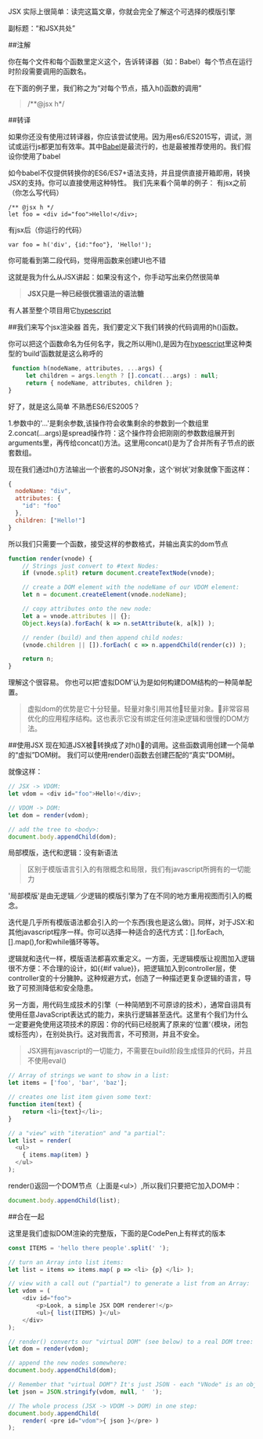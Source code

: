   JSX 实际上很简单：读完这篇文章，你就会完全了解这个可选择的模版引擎

  副标题：“和JSX共处”


##注解

  你在每个文件和每个函数里定义这个，告诉转译器（如：Babel）每个节点在运行时阶段需要调用的函数名。

  在下面的例子里，我们称之为“对每个节点，插入h()函数的调用”

  >/**@jsx h*/

##转译

  如果你还没有使用过转译器，你应该尝试使用。因为用es6/ES2015写，调试，测试或运行js都更加有效率。其中[Babel](https://babeljs.io)是最流行的，也是最被推荐使用的。我们假设你使用了babel
    
  如今babel不仅提供转换你的ES6/ES7+语法支持，并且提供直接开箱即用，转换JSX的支持。你可以直接使用这种特性。
  我们先来看个简单的例子：
  有jsx之前（你怎么写代码）
  
    /** @jsx h */
    let foo = <div id="foo">Hello!</div>; 
  

有jsx后（你运行的代码）

`var foo = h('div', {id:"foo"}, 'Hello!');`

你可能看到第二段代码，觉得用函数来创建UI也不错

这就是我为什么从JSX讲起：如果没有这个，你手动写出来仍然很简单

> **JSX只是一种已经很优雅语法的语法糖**

有人甚至整个项目用它[hypescript](https://github.com/hyperhype/hyperscript)

##我们来写个jsx渲染器
 首先，我们要定义下我们转换的代码调用的h()函数。

 你可以把这个函数命名为任何名字，我之所以用h(),是因为在[hypescript](https://github.com/hyperhype/hyperscript)里这种类型的‘build’函数就是这么称呼的
 ```javascript
  function h(nodeName, attributes, ...args) {  
      let children = args.length ? [].concat(...args) : null;
      return { nodeName, attributes, children };
}
 ```
好了，就是这么简单
不熟悉ES6/ES2005？
 
 1.参数中的'...'是剩余参数,该操作符会收集剩余的参数到一个数组里
 2.concat(...args)是spread操作符：这个操作符会把刚刚的参数数组展开到arguments里，再传给concat()方法。这里用concat()是为了合并所有子节点的嵌套数组。

 现在我们通过h()方法输出一个嵌套的JSON对象，这个‘树状’对象就像下面这样：
```javascript
{
  nodeName: "div",
  attributes: {
    "id": "foo"
  },
  children: ["Hello!"]
}
```

所以我们只需要一个函数，接受这样的参数格式，并输出真实的dom节点

```javascript
function render(vnode) {  
    // Strings just convert to #text Nodes:
    if (vnode.split) return document.createTextNode(vnode);

    // create a DOM element with the nodeName of our VDOM element:
    let n = document.createElement(vnode.nodeName);

    // copy attributes onto the new node:
    let a = vnode.attributes || {};
    Object.keys(a).forEach( k => n.setAttribute(k, a[k]) );

    // render (build) and then append child nodes:
    (vnode.children || []).forEach( c => n.appendChild(render(c)) );

    return n;
}
```
理解这个很容易。
你也可以把‘虚拟DOM’认为是如何构建DOM结构的一种简单配置。

>虚拟dom的优势是它十分轻量。轻量对象引用其他轻量对象。非常容易优化的应用程序结构。这也表示它没有绑定任何渲染逻辑和很慢的DOM方法。

##使用JSX
现在知道JSX被转换成了对h()的调用。这些函数调用创建一个简单的“虚拟”DOM树。 
我们可以使用render()函数去创建匹配的“真实”DOM树。

就像这样：

```javascript
// JSX -> VDOM:
let vdom = <div id="foo">Hello!</div>;

// VDOM -> DOM:
let dom = render(vdom);

// add the tree to <body>:
document.body.appendChild(dom);  
```
局部模版，迭代和逻辑：没有新语法

>区别于模版语言引入的有限概念和局限，我们有javascript所拥有的一切能力

'局部模版'是由无逻辑／少逻辑的模版引擎为了在不同的地方重用视图而引入的概念。

迭代是几乎所有模版语法都会引入的一个东西(我也是这么做)。同样，对于JSX:和其他javascript程序一样。你可以选择一种适合的迭代方式：[].forEach,[].map(),for和while循环等等。

逻辑就和迭代一样，模版语法都喜欢重定义。一方面，无逻辑模版让视图加入逻辑很不方便：不合理的设计，如{{#if value}}，把逻辑加入到controller层，使controller变的十分臃肿。这种规避方式，创造了一种描述更复杂逻辑的语言，导致了可预测降低和安全隐患。

另一方面，用代码生成技术的引擎（一种简陋到不可原谅的技术），通常自诩具有使用任意JavaScript表达式的能力，来执行逻辑甚至迭代。这里有个我们为什么一定要避免使用这项技术的原因：你的代码已经脱离了原来的’位置‘（模块，闭包或标签内），在别处执行。这对我而言，不可预测，并且不安全。

>JSX拥有javascript的一切能力，不需要在build阶段生成怪异的代码，并且不使用eval()

```javascript
// Array of strings we want to show in a list:
let items = ['foo', 'bar', 'baz'];

// creates one list item given some text:
function item(text) {  
    return <li>{text}</li>;
}

// a "view" with "iteration" and "a partial":
let list = render(  
  <ul>
    { items.map(item) }
  </ul>
);
```
render()返回一个DOM节点（上面是\<ul>）,所以我们只要把它加入DOM中：
```javascript
document.body.appendChild(list);  
```
##合在一起

这里是我们虚拟DOM渲染的完整版，下面的是CodePen上有样式的版本
```javascript
const ITEMS = 'hello there people'.split(' ');

// turn an Array into list items: 
let list = items => items.map( p => <li> {p} </li> );

// view with a call out ("partial") to generate a list from an Array:
let vdom = (  
    <div id="foo">
        <p>Look, a simple JSX DOM renderer!</p>
        <ul>{ list(ITEMS) }</ul>
    </div>
);

// render() converts our "virtual DOM" (see below) to a real DOM tree:
let dom = render(vdom);

// append the new nodes somewhere:
document.body.appendChild(dom);

// Remember that "virtual DOM"? It's just JSON - each "VNode" is an object with 3 properties.
let json = JSON.stringify(vdom, null, '  ');

// The whole process (JSX -> VDOM -> DOM) in one step:
document.body.appendChild(  
    render( <pre id="vdom">{ json }</pre> )
);
```
